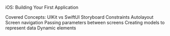 iOS: Building Your First Application

Covered Concepts:
UIKit vs SwiftUI
Storyboard
Constraints
Autolayout
Screen navigation
Passing parameters between screens
Creating models to represent data
Dynamic elements